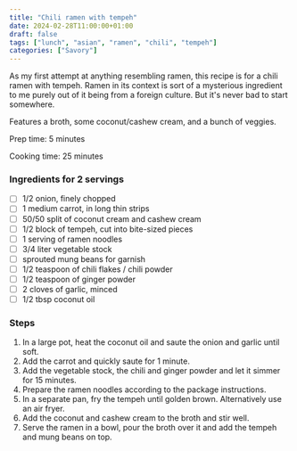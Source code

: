 ```yaml
---
title: "Chili ramen with tempeh"
date: 2024-02-28T11:00:00+01:00
draft: false
tags: ["lunch", "asian", "ramen", "chili", "tempeh"]
categories: ["Savory"]
---
```


As my first attempt at anything resembling ramen, this recipe is for a chili ramen with tempeh. Ramen in its context is sort of a mysterious ingredient to me purely out of it being from a foreign culture. But it's never bad to start somewhere.

Features a broth, some coconut/cashew cream, and a bunch of veggies.

<div class="recipe" id="recipe">
Prep time: 5 minutes

Cooking time: 25 minutes

### Ingredients for 2 servings
- [ ] 1/2 onion, finely chopped
- [ ] 1 medium carrot, in long thin strips
- [ ] 50/50 split of coconut cream and cashew cream
- [ ] 1/2 block of tempeh, cut into bite-sized pieces
- [ ] 1 serving of ramen noodles
- [ ] 3/4 liter vegetable stock
- [ ] sprouted mung beans for garnish
- [ ] 1/2 teaspoon of chili flakes / chili powder
- [ ] 1/2 teaspoon of ginger powder
- [ ] 2 cloves of garlic, minced
- [ ] 1/2 tbsp coconut oil

### Steps
1. In a large pot, heat the coconut oil and saute the onion and garlic until soft.
2. Add the carrot and quickly saute for 1 minute.
3. Add the vegetable stock, the chili and ginger powder and let it simmer for 15 minutes.
4. Prepare the ramen noodles according to the package instructions.
5. In a separate pan, fry the tempeh until golden brown. Alternatively use an air fryer.
6. Add the coconut and cashew cream to the broth and stir well.
7. Serve the ramen in a bowl, pour the broth over it and add the tempeh and mung beans on top.

</div>
